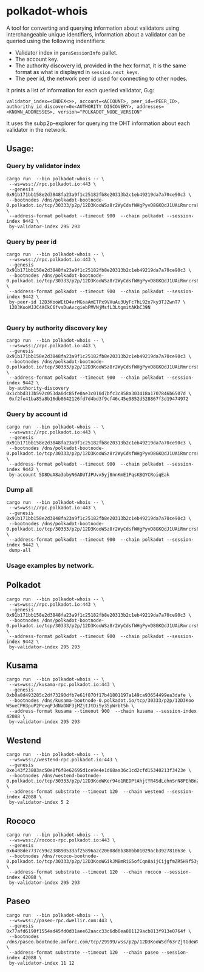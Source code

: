 # polkadot-whois

A tool for converting and querying information about validators using interchangeable unique identifiers, information about a validator can be queried using the following indentifiers:
- Validator index in `paraSessionInfo` pallet.
- The account key.
- The authority discovery id, provided in the hex format, it is the same format as what is displayed in `session.next_keys`.
- The peer id, the network peer id used for connecting to other nodes.

It prints a list of information for each queried validator, G.g:
```
validator_index=<INDEX<>>, account=<ACCOUNT>, peer_id=<PEER_ID>, authorithy_id_discover=0x<AUTHORITY_DISCOVERY>, addresses=<KNOWN_ADDRESSES>, version="POLKADOT_NODE_VERSION"
```

It uses the subp2p-explorer for querying the DHT information about each validator in the network.

## Usage:

### Query by validator index
```
cargo run  --bin polkadot-whois -- \
 --ws=wss://rpc.polkadot.io:443 \
 --genesis 0x91b171bb158e2d3848fa23a9f1c25182fb8e20313b2c1eb49219da7a70ce90c3 \
 --bootnodes /dns/polkadot-bootnode-0.polkadot.io/tcp/30333/p2p/12D3KooWSz8r2WyCdsfWHgPyvD8GKQdJ1UAiRmrcrs8sQB3fe2KU \
 --address-format polkadot --timeout 900  --chain polkadot --session-index 9442 \
 by-validator-index 295 293
```
### Query by peer id

```
cargo run  --bin polkadot-whois -- \
 --ws=wss://rpc.polkadot.io:443 \
 --genesis 0x91b171bb158e2d3848fa23a9f1c25182fb8e20313b2c1eb49219da7a70ce90c3 \
 --bootnodes /dns/polkadot-bootnode-0.polkadot.io/tcp/30333/p2p/12D3KooWSz8r2WyCdsfWHgPyvD8GKQdJ1UAiRmrcrs8sQB3fe2KU \
 --address-format polkadot --timeout 900  --chain polkadot --session-index 9442 \
 by-peer-id 12D3KooWEtD4vrMGsaAmETPx9VXuAu3UyFc7hL92x7ky3TJZwnT7 \
 12D3KooWJJC4ACkC6fvsDuAvcgiebPMVNjMsfL3LtgmitAKhC39N
 
```

### Query by authority discovery key

```
cargo run  --bin polkadot-whois -- \
 --ws=wss://rpc.polkadot.io:443 \
 --genesis 0x91b171bb158e2d3848fa23a9f1c25182fb8e20313b2c1eb49219da7a70ce90c3 \
 --bootnodes /dns/polkadot-bootnode-0.polkadot.io/tcp/30333/p2p/12D3KooWSz8r2WyCdsfWHgPyvD8GKQdJ1UAiRmrcrs8sQB3fe2KU \
 --address-format polkadot --timeout 900  --chain polkadot --session-index 9442 \
 by-authority-discovery 0x1cbbd313b592c053da0dc85fe0ae3c010d7bfc3c858a303418a1707846b6507d \
 0xf2fe41ba85a8b16db8642126fd7d4bd3f9cf46c45e9852d528867f3d19474972
```

### Query by account id
```
cargo run  --bin polkadot-whois -- \
 --ws=wss://rpc.polkadot.io:443 \
 --genesis 0x91b171bb158e2d3848fa23a9f1c25182fb8e20313b2c1eb49219da7a70ce90c3 \
 --bootnodes /dns/polkadot-bootnode-0.polkadot.io/tcp/30333/p2p/12D3KooWSz8r2WyCdsfWHgPyvD8GKQdJ1UAiRmrcrs8sQB3fe2KU \
 --address-format polkadot --timeout 900  --chain polkadot --session-index 9442 \
 by-account 5D8DuA8a3obyN6ADUTJPUvx5yj8nnKmE1PqsKBQYCRoiqEak
```
### Dump all
```
cargo run  --bin polkadot-whois -- \
 --ws=wss://rpc.polkadot.io:443 \
 --genesis 0x91b171bb158e2d3848fa23a9f1c25182fb8e20313b2c1eb49219da7a70ce90c3 \
 --bootnodes /dns/polkadot-bootnode-0.polkadot.io/tcp/30333/p2p/12D3KooWSz8r2WyCdsfWHgPyvD8GKQdJ1UAiRmrcrs8sQB3fe2KU \
 --address-format polkadot --timeout 900  --chain polkadot --session-index 9442 \
 dump-all
```
### Usage examples by network.

## Polkadot
```
cargo run  --bin polkadot-whois -- \
 --ws=wss://rpc.polkadot.io:443 \
 --genesis 0x91b171bb158e2d3848fa23a9f1c25182fb8e20313b2c1eb49219da7a70ce90c3 \
 --bootnodes /dns/polkadot-bootnode-0.polkadot.io/tcp/30333/p2p/12D3KooWSz8r2WyCdsfWHgPyvD8GKQdJ1UAiRmrcrs8sQB3fe2KU \
 --address-format polkadot --timeout 900  --chain polkadot --session-index 9442 \
 by-validator-index 295 293
```

## Kusama
```
cargo run  --bin polkadot-whois -- \
 --ws=wss://kusama-rpc.polkadot.io:443 \
 --genesis 0xb0a8d493285c2df73290dfb7e61f870f17b41801197a149ca93654499ea3dafe \
 --bootnodes /dns/kusama-bootnode-0.polkadot.io/tcp/30333/p2p/12D3Koo
WSueCPH3puP2PcvqPJdNaDNF3jMZjtJtDiSy35pWrbt5h \
 --address-format kusama --timeout 900  --chain kusama --session-index 42088 \
 by-validator-index 295 293
```

## Westend
```
cargo run  --bin polkadot-whois -- \
 --ws=wss://westend-rpc.polkadot.io:443 \
 --genesis 0xe143f23803ac50e8f6f8e62695d1ce9e4e1d68aa36c1cd2cfd15340213f3423e \
 --bootnodes /dns/westend-bootnode-0.polkadot.io/tcp/30333/p2p/12D3KooWKer94o1REDPtAhjtYR4SdLehnSrN8PEhBnZm5NBoCrMC \
 --address-format substrate --timeout 120  --chain westend --session-index 42088 \
 by-validator-index 5 2
```
## Rococo
```
cargo run  --bin polkadot-whois -- \
 --ws=wss://rococo-rpc.polkadot.io:443 \
 --genesis 0x6408de7737c59c238890533af25896a2c20608d8b380bb01029acb392781063e \
 --bootnodes /dns/rococo-bootnode-0.polkadot.io/tcp/30333/p2p/12D3KooWGikJMBmRiG5ofCqn8aijCijgfmZR5H9f53yUF3srm6Nm \
 --address-format substrate --timeout 120  --chain rococo --session-index 42088 \
 by-validator-index 295 293
```
## Paseo
```
cargo run  --bin polkadot-whois -- \
 --ws=wss://paseo-rpc.dwellir.com:443 \
 --genesis 0x77afd6190f1554ad45fd0d31aee62aacc33c6db0ea801129acb813f913e0764f \
 --bootnodes /dns/paseo.bootnode.amforc.com/tcp/29999/wss/p2p/12D3KooWSdf63rZjtGdeWXpQwQwPh8K8c22upcB3B1VmqW8rxrjw \
 --address-format substrate --timeout 120  --chain paseo --session-index 42088 \
 by-validator-index 11 12

```
